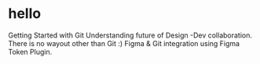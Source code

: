 # hello
Getting Started with Git
Understanding future of Design -Dev collaboration. There is no wayout other than Git :)
Figma & Git integration using Figma Token Plugin.
